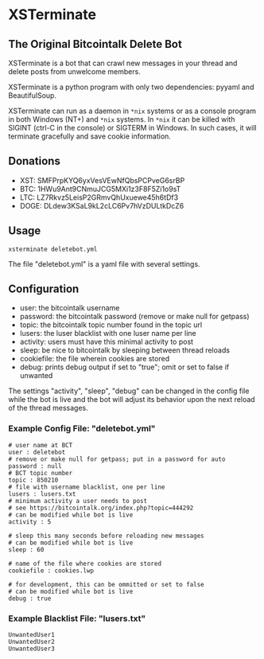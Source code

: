 # XSTerminate

## The Original Bitcointalk Delete Bot

XSTerminate is a bot that can crawl new messages in your thread
and delete posts from unwelcome members.

XSTerminate is a python program with only two dependencies:
pyyaml and BeautifulSoup.

XSTerminate can run as a daemon in ``*nix`` systems or as a console
program in both Windows (NT+) and ``*nix`` systems. In ``*nix`` it
can be killed with SIGINT (ctrl-C in the console) or SIGTERM
in Windows. In such cases, it will terminate gracefully and save
cookie information.


## Donations

* XST: SMFPrpKYQ6yxVesVEwNfQbsPCPveG6srBP
* BTC: 1HWu9Ant9CNmuJCG5MXi1z3F8F5Zi1o9sT
* LTC: LZ7Rkvz5LeisP2GRmvQhUxuewe45h6tDf3
* DOGE: DLdew3KSaL9kL2cLC6Pv7hVzDULtkDcZ6



## Usage

```
xsterminate deletebot.yml
```

The file "deletebot.yml" is a yaml file with several settings.


## Configuration

* user: the bitcointalk username
* password: the bitcointalk password (remove or make null for getpass)
* topic: the bitcointalk topic number found in the topic url
* lusers: the luser blacklist with one luser name per line
* activity: users must have this minimal activity to post
* sleep: be nice to bitcointalk by sleeping between thread reloads
* cookiefile: the file wherein cookies are stored
* debug: prints debug output if set to "true";
  omit or set to false if unwanted


The settings "activity", "sleep", "debug" can be changed in the config file
while the bot is live and the bot will adjust its behavior
upon the next reload of the thread messages.


### Example Config File: "deletebot.yml"

```
# user name at BCT
user : deletebot
# remove or make null for getpass; put in a password for auto
password : null
# BCT topic number
topic : 850210
# file with username blacklist, one per line
lusers : lusers.txt
# minimum activity a user needs to post
# see https://bitcointalk.org/index.php?topic=444292
# can be modified while bot is live
activity : 5

# sleep this many seconds before reloading new messages
# can be modified while bot is live
sleep : 60

# name of the file where cookies are stored
cookiefile : cookies.lwp

# for development, this can be ommitted or set to false
# can be modified while bot is live
debug : true
```



### Example Blacklist File: "lusers.txt"

```
UnwantedUser1
UnwantedUser2
UnwantedUser3
```

